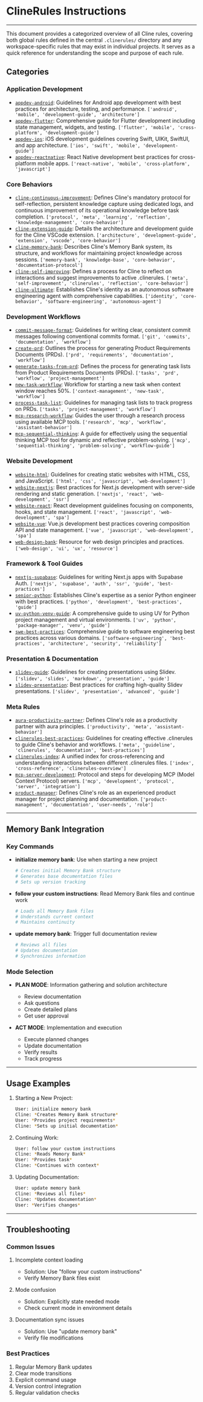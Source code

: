 # ClineRules Instructions

---

This document provides a categorized overview of all Cline rules, covering both global rules defined in the central
`.clinerules/` directory and any workspace-specific rules that may exist in individual projects. It serves as a quick
reference for understanding the scope and purpose of each rule.

## Categories

### Application Development

- [`appdev-android`](src/clinerules/appdev-android.md): Guidelines for Android app development with best practices for
  architecture, testing, and performance. `['android', 'mobile', 'development-guide', 'architecture']`
- [`appdev-flutter`](src/clinerules/appdev-flutter.md): Comprehensive guide for Flutter development including state
  management, widgets, and testing. `['flutter', 'mobile', 'cross-platform', 'development-guide']`
- [`appdev-ios`](src/clinerules/appdev-ios.md): iOS development guidelines covering Swift, UIKit, SwiftUI, and app
  architecture. `['ios', 'swift', 'mobile', 'development-guide']`
- [`appdev-reactnative`](src/clinerules/appdev-reactnative.md): React Native development best practices for
  cross-platform mobile apps. `['react-native', 'mobile', 'cross-platform', 'javascript']`

### Core Behaviors

- [`cline-continuous-improvement`](src/clinerules/cline-continuous-improvement.md): Defines Cline's mandatory protocol
  for self-reflection, persistent knowledge capture using dedicated logs, and continuous improvement of its operational
  knowledge before task completion.
  `['protocol', 'meta', 'learning', 'reflection', 'knowledge-management', 'core-behavior']`
- [`cline-extension-guide`](src/clinerules/cline-extension-guide.md): Details the architecture and development guide for
  the Cline VSCode extension. `['architecture', 'development-guide', 'extension', 'vscode', 'core-behavior']`
- [`cline-memory-bank`](src/clinerules/cline-memory-bank.md): Describes Cline's Memory Bank system, its structure, and
  workflows for maintaining project knowledge across sessions.
  `['memory-bank', 'knowledge-base', 'core-behavior', 'documentation-protocol']`
- [`cline-self-improving`](src/clinerules/cline-self-improving.md): Defines a process for Cline to reflect on
  interactions and suggest improvements to active .clinerules.
  `['meta', 'self-improvement', 'clinerules', 'reflection', 'core-behavior']`
- [`cline-ultimate`](src/clinerules/cline-ultimate.md): Establishes Cline's identity as an autonomous software
  engineering agent with comprehensive capabilities.
  `['identity', 'core-behavior', 'software-engineering', 'autonomous-agent']`

### Development Workflows

- [`commit-message-format`](src/clinerules/commit-message-format.md): Guidelines for writing clear, consistent commit
  messages following conventional commits format. `['git', 'commits', 'documentation', 'workflow']`
- [`create-prd`](src/clinerules/create-prd.md): Outlines the process for generating Product Requirements Documents
  (PRDs). `['prd', 'requirements', 'documentation', 'workflow']`
- [`generate-tasks-from-prd`](src/clinerules/generate-tasks-from-prd.md): Defines the process for generating task lists
  from Product Requirements Documents (PRDs). `['tasks', 'prd', 'workflow', 'project-management']`
- [`new-task-workflow`](src/clinerules/new-task-workflow.md): Workflow for starting a new task when context window
  reaches 50%. `['context-management', 'new-task', 'workflow']`
- [`process-task-list`](src/clinerules/process-task-list.md): Guidelines for managing task lists to track progress on
  PRDs. `['tasks', 'project-management', 'workflow']`
- [`mcp-research-workflow`](src/clinerules/mcp-research-workflow.md): Guides the user through a research process using
  available MCP tools. `['research', 'mcp', 'workflow', 'assistant-behavior']`
- [`mcp-sequential-thinking`](src/clinerules/mcp-sequential-thinking.md): A guide for effectively using the sequential
  thinking MCP tool for dynamic and reflective problem-solving.
  `['mcp', 'sequential-thinking', 'problem-solving', 'workflow-guide']`

### Website Development

- [`website-html`](src/clinerules/website-html.md): Guidelines for creating static websites with HTML, CSS, and
  JavaScript. `['html', 'css', 'javascript', 'web-development']`
- [`website-nextjs`](src/clinerules/website-nextjs.md): Best practices for Next.js development with server-side
  rendering and static generation. `['nextjs', 'react', 'web-development', 'ssr']`
- [`website-react`](src/clinerules/website-react.md): React development guidelines focusing on components, hooks, and
  state management. `['react', 'javascript', 'web-development', 'spa']`
- [`website-vue`](src/clinerules/website-vue.md): Vue.js development best practices covering composition API and state
  management. `['vue', 'javascript', 'web-development', 'spa']`
- [`web-design-bank`](src/clinerules/web-design-bank.md): Resource for web design principles and practices.
  `['web-design', 'ui', 'ux', 'resource']`

### Framework & Tool Guides

- [`nextjs-supabase`](src/clinerules/nextjs-supabase.md): Guidelines for writing Next.js apps with Supabase Auth.
  `['nextjs', 'supabase', 'auth', 'ssr', 'guide', 'best-practices']`
- [`senior-python`](src/clinerules/senior-python.md): Establishes Cline's expertise as a senior Python engineer with
  best practices. `['python', 'development', 'best-practices', 'guide']`
- [`uv-python-venv-guide`](src/clinerules/uv-python-venv-guide.md): A comprehensive guide to using UV for Python project
  management and virtual environments. `['uv', 'python', 'package-manager', 'venv', 'guide']`
- [`swe-best-practices`](src/clinerules/swe-best-practices.md): Comprehensive guide to software engineering best
  practices across various domains.
  `['software-engineering', 'best-practices', 'architecture', 'security', 'reliability']`

### Presentation & Documentation

- [`slidev-guide`](src/clinerules/slidev-guide.md): Guidelines for creating presentations using Slidev.
  `['slidev', 'slides', 'markdown', 'presentation', 'guide']`
- [`slidev-presentation`](src/clinerules/slidev-presentation.md): Best practices for crafting high-quality Slidev
  presentations. `['slidev', 'presentation', 'advanced', 'guide']`

### Meta Rules

- [`aura-productivity-partner`](src/clinerules/aura-productivity-partner.md): Defines Cline's role as a productivity
  partner with aura principles. `['productivity', 'meta', 'assistant-behavior']`
- [`clinerules-best-practices`](src/clinerules/clinerules-best-practices.md): Guidelines for creating effective
  .clinerules to guide Cline's behavior and workflows.
  `['meta', 'guideline', 'clinerules', 'documentation', 'best-practices']`
- [`clinerules-index`](src/clinerules/clinerules-index.md): A unified index for cross-referencing and understanding
  interactions between different .clinerules files. `['index', 'cross-reference', 'clinerules-overview']`
- [`mcp-server-development`](src/clinerules/mcp-server-development.md): Protocol and steps for developing MCP (Model
  Context Protocol) servers. `['mcp', 'development', 'protocol', 'server', 'integration']`
- [`product-manager`](src/clinerules/product-manager.md): Defines Cline's role as an experienced product manager for
  project planning and documentation. `['product-management', 'documentation', 'user-needs', 'role']`

---

## Memory Bank Integration

### Key Commands

- **initialize memory bank**: Use when starting a new project

  ```bash
  # Creates initial Memory Bank structure
  # Generates base documentation files
  # Sets up version tracking
  ```

- **follow your custom instructions**: Read Memory Bank files and continue work

  ```bash
  # Loads all Memory Bank files
  # Understands current context
  # Maintains continuity
  ```

- **update memory bank**: Trigger full documentation review

  ```bash
  # Reviews all files
  # Updates documentation
  # Synchronizes information
  ```

### Mode Selection

- **PLAN MODE**: Information gathering and solution architecture

  - Review documentation
  - Ask questions
  - Create detailed plans
  - Get user approval

- **ACT MODE**: Implementation and execution
  - Execute planned changes
  - Update documentation
  - Verify results
  - Track progress

---

## Usage Examples

1. Starting a New Project:

   ```bash
   User: initialize memory bank
   Cline: *Creates Memory Bank structure*
   User: *Provides project requirements*
   Cline: *Sets up initial documentation*
   ```

2. Continuing Work:

   ```bash
   User: follow your custom instructions
   Cline: *Reads Memory Bank*
   User: *Provides task*
   Cline: *Continues with context*
   ```

3. Updating Documentation:

   ```bash
   User: update memory bank
   Cline: *Reviews all files*
   Cline: *Updates documentation*
   User: *Verifies changes*
   ```

---

## Troubleshooting

### Common Issues

1. Incomplete context loading

   - Solution: Use "follow your custom instructions"
   - Verify Memory Bank files exist

2. Mode confusion

   - Solution: Explicitly state needed mode
   - Check current mode in environment details

3. Documentation sync issues
   - Solution: Use "update memory bank"
   - Verify file modifications

### Best Practices

1. Regular Memory Bank updates
2. Clear mode transitions
3. Explicit command usage
4. Version control integration
5. Regular validation checks
